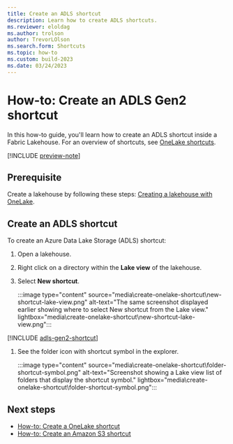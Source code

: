 ```yaml
---
title: Create an ADLS shortcut
description: Learn how to create ADLS shortcuts.
ms.reviewer: eloldag
ms.author: trolson
author: TrevorLOlson
ms.search.form: Shortcuts
ms.topic: how-to
ms.custom: build-2023
ms.date: 03/24/2023
---
```


# How-to: Create an ADLS Gen2 shortcut

In this how-to guide, you'll learn how to create an ADLS shortcut inside a Fabric Lakehouse. For an overview of shortcuts, see [OneLake shortcuts](onelake-shortcuts.md).

[!INCLUDE [preview-note](../includes/preview-note.md)]

## Prerequisite

Create a lakehouse by following these steps: [Creating a lakehouse with OneLake](create-lakehouse-onelake.md).

## Create an ADLS shortcut

To create an Azure Data Lake Storage (ADLS) shortcut:

1. Open a lakehouse.

1. Right click on a directory within the **Lake view** of the lakehouse.

1. Select **New shortcut**.

   :::image type="content" source="media\create-onelake-shortcut\new-shortcut-lake-view.png" alt-text="The same screenshot displayed earlier showing where to select New shortcut from the Lake view." lightbox="media\create-onelake-shortcut\new-shortcut-lake-view.png":::

[!INCLUDE [adls-gen2-shortcut](../includes/real-time-analytics/adls-gen2-shortcut.md)]

1. See the folder icon with shortcut symbol in the explorer.

   :::image type="content" source="media\create-onelake-shortcut\folder-shortcut-symbol.png" alt-text="Screenshot showing a Lake view list of folders that display the shortcut symbol." lightbox="media\create-onelake-shortcut\folder-shortcut-symbol.png":::

## Next steps

* [How-to: Create a OneLake shortcut](create-onelake-shortcut.md)
* [How-to: Create an Amazon S3 shortcut](create-s3-shortcut.md)
